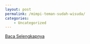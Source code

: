 ```yaml
---
layout: post
permalink: /mimpi-teman-sudah-wisuda/
categories:
    - Uncategorized
---
```


[Baca Selengkapnya](/09)